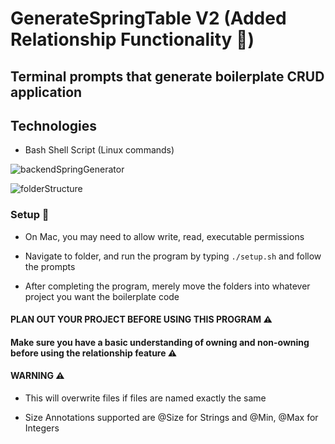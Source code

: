 # GenerateSpringTable V2 (Added Relationship Functionality 🧪)
## Terminal prompts that generate boilerplate CRUD application
## Technologies
- Bash Shell Script (Linux commands)

![backendSpringGenerator](https://user-images.githubusercontent.com/42443696/112230268-07e66280-8c0b-11eb-92e5-7326e18044b6.PNG)

![folderStructure](https://user-images.githubusercontent.com/42443696/112230316-1d5b8c80-8c0b-11eb-8b7b-03acf6c5c04b.PNG)

### Setup 🔧

- On Mac, you may need to allow write, read, executable permissions

- Navigate to folder, and run the program by typing `./setup.sh` and follow the prompts

- After completing the program, merely move the folders into whatever project you want the boilerplate code

#### PLAN OUT YOUR PROJECT BEFORE USING THIS PROGRAM ⚠️
	
#### Make sure you have a basic understanding of owning and non-owning before using the relationship feature ⚠️
	
#### WARNING ⚠️

- This will overwrite files if files are named exactly the same

- Size Annotations supported are @Size for Strings and @Min, @Max for Integers
